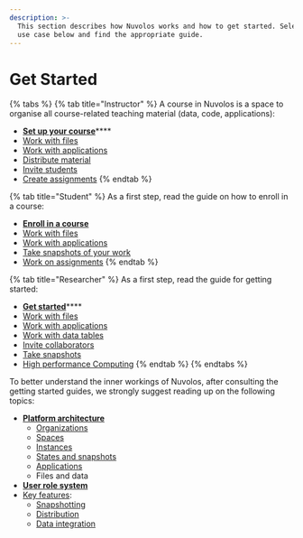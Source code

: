 ```yaml
---
description: >-
  This section describes how Nuvolos works and how to get started. Select your
  use case below and find the appropriate guide.
---
```


# Get Started



{% tabs %}
{% tab title="Instructor" %}
A course in Nuvolos is a space to organise all course-related teaching material (data, code, applications):

* [**Set up your course**](education/instructor-topics/instructor-guide.md)****
* [Work with files](getting-started/work-with-files/)
* [Work with applications](getting-started/work-with-applications/)
* [Distribute material](getting-started/distribute-objects-in-nuvolos/)
* [Invite students](education/instructor-topics/instructor-guide.md#invite-students)
* [Create assignments](education/instructor-topics/assignments.md)
{% endtab %}

{% tab title="Student" %}
As a first step, read the guide on how to enroll in a course:

* ****[**Enroll in a course**](education/student-topics/student-guide.md)****
* [Work with files](getting-started/work-with-files/)
* [Work with applications](getting-started/work-with-applications/)
* [Take snapshots of your work](getting-started/working-with-snapshots/create-a-snapshot.md)
* [Work on assignments](education/student-topics/assignments-1.md)
{% endtab %}

{% tab title="Researcher" %}
As a first step, read the guide for getting started:

* [**Get started**](research/researcher-guide.md)****
* [Work with files](getting-started/work-with-files/)
* [Work with applications](getting-started/work-with-applications/)
* [Work with data tables](data/work-with-data/)
* [Invite collaborators](settings-and-administration/space-management/invite-instance-users.md#invite-users-to-an-existing-instance)
* [Take snapshots](getting-started/working-with-snapshots/create-a-snapshot.md)
* [High performance Computing](research/hpc-interactive.md)
{% endtab %}
{% endtabs %}

To better understand the inner workings of Nuvolos, after consulting the getting started guides, we strongly suggest reading up on the following topics:

* ****[**Platform architecture**](our-features/data-organization/)****
  * [Organizations](our-features/data-organization/organizations.md)
  * [Spaces](our-features/data-organization/spaces.md)
  * [Instances](our-features/data-organization/instances.md)
  * [States and snapshots](our-features/data-organization/snapshots.md)
  * [Applications](our-features/data-organization/applications.md)
  * Files and data
* ****[**User role system**](settings-and-administration/role-system.md)****
* [Key features](our-features/):
  * [Snapshotting](our-features/snapshotting.md)
  * [Distribution](our-features/distribution.md)
  * [Data integration](our-features/data-integration.md)





